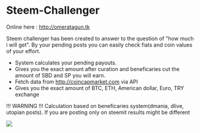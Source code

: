 # Steem-Challenger

Online here : http://omeratagun.tk

Steem challenger has been created to answer to the question of "how much i will get". By your pending posts you can easily check fiats and coin values of your effort.

- System calculates your pending payouts.
- Gives you the exact amount after curation and beneficaries cut the amount of SBD and SP you will earn.
- Fetch data from http://coincapmarket.com via API
- Gives you the exact amount of BTC, ETH, American dollar, Euro, TRY exchange

!!! WARNING !!! 
Calculation based on beneficaries system(dmania, dlive, utopian posts). If you are posting only on steemit results might be different

![](https://image.prntscr.com/image/2S3FCoY4T_6Q_oKjoRuYpg.png)

